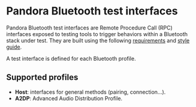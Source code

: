 # Pandora Bluetooth test interfaces

Pandora Bluetooth test interfaces are Remote Procedure Call (RPC) interfaces
exposed to testing tools to trigger behaviors within a Bluetooth stack under
test. They are built using the following [requirements](/doc/overview.md) and
[style guide](/doc/style-guide.md).

A test interface is defined for each Bluetooth profile.

## Supported profiles

* **Host**: interfaces for general methods (pairing, connection...).
* **A2DP**: Advanced Audio Distribution Profile.
